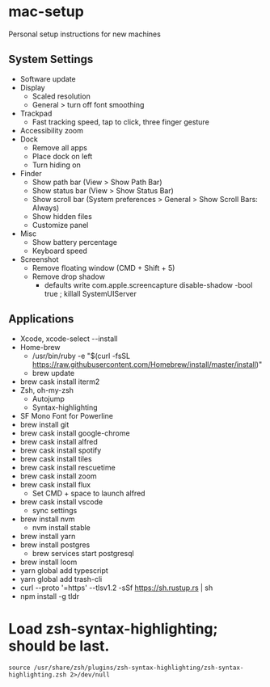 # mac-setup
Personal setup instructions for new machines

## System Settings
- Software update
- Display
    - Scaled resolution
    - General > turn off font smoothing
- Trackpad
    - Fast tracking speed, tap to click, three finger gesture
- Accessibility zoom
- Dock
    - Remove all apps
    - Place dock on left
    - Turn hiding on
- Finder
    - Show path bar (View > Show Path Bar)
    - Show status bar (View > Show Status Bar)
    - Show scroll bar (System preferences > General > Show Scroll Bars: Always)
    - Show hidden files
    - Customize panel
- Misc
    - Show battery percentage
    - Keyboard speed
- Screenshot
    - Remove floating window (CMD + Shift + 5)
    - Remove drop shadow
        - defaults write com.apple.screencapture disable-shadow -bool true ; killall SystemUIServer

## Applications
- Xcode, xcode-select --install
- Home-brew
    - /usr/bin/ruby -e "$(curl -fsSL https://raw.githubusercontent.com/Homebrew/install/master/install)"
    - brew update
- brew cask install iterm2
- Zsh, oh-my-zsh
    - Autojump
    - Syntax-highlighting
- SF Mono Font for Powerline
- brew install git
- brew cask install google-chrome
- brew cask install alfred
- brew cask install spotify
- brew cask install tiles
- brew cask install rescuetime
- brew cask install zoom
- brew cask install flux
    - Set CMD + space to launch alfred
- brew cask install vscode 
    - sync settings
- brew install nvm
    - nvm install stable
- brew install yarn
- brew install postgres
    - brew services start postgresql
- brew install loom
- yarn global add typescript
- yarn global add trash-cli
- curl --proto '=https' --tlsv1.2 -sSf https://sh.rustup.rs | sh
- npm install -g tldr

# Load zsh-syntax-highlighting; should be last.	
	source /usr/share/zsh/plugins/zsh-syntax-highlighting/zsh-syntax-highlighting.zsh 2>/dev/null
